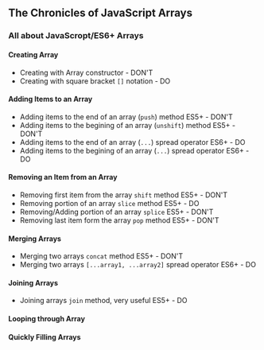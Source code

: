 ## The Chronicles of JavaScript Arrays
### All about JavaScropt/ES6+ Arrays
#### Creating Array
 - Creating with Array constructor - DON'T
 - Creating with square bracket `[]` notation - DO
#### Adding Items to an Array
 - Adding items to the end of an array (`push`) method ES5+ - DON'T
 - Adding items to the begining of an array (`unshift`) method ES5+ - DON'T
 - Adding items to the end of an array (`...`) spread operator ES6+ - DO
 - Adding items to the begining of an array (`...`) spread operator ES6+ - DO
#### Removing an Item from an Array
 - Removing first item from the array `shift` method ES5+ - DON'T
 - Removing portion of an array `slice` method ES5+ - DO
 - Removing/Adding portion of an array `splice` ES5+ - DON'T
 - Removing last item form the array `pop` method ES5+ - DON'T
#### Merging Arrays
 - Merging two arrays `concat` method ES5+ - DON'T
 - Merging two arrays `[...array1, ...array2]` spread operator ES6+ - DO
#### Joining Arrays
 - Joining arrays `join` method, very useful ES5+ - DO
 
#### Looping through Array
#### Quickly Filling Arrays 

